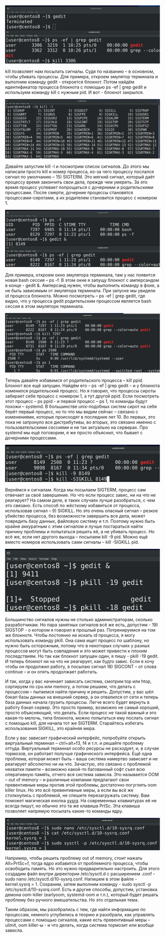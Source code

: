 ![](images/16/kill.png)

kill позволяет нам посылать сигналы. Судя по названию – в основном, чтобы убивать процессы. Для примера, откроем эмулятор терминала и выполним команду gedit - откроется блокнот. Потом найдём идентификатор процесса блокнота с помощью ps -ef | grep gedit и используем команду kill c нужным pid.  И вот - блокнот закрылся.

![](images/16/killl.png)

Давайте запустим kill -l и посмотрим список сигналов. До этого мы написали просто kill и номер процесса, из-за чего процессу послался сигнал по умолчанию – 15) SIGTERM. Это мягкий сигнал, который даёт процессу время закончить свои дела, прежде чем умереть. За это время процесс успевает попрощаться с дочерними и родительскими процессами. После смерти, дочерние процессы становятся процессами-сиротами, а их родителем становится процесс с номером 1. 

![](images/16/psef.png)

Для примера, откроем окно эмулятора терминала, там у нас появится новая bash сессия – ps -f. В этом окне я запущу блокнот с амперсандом в конце  - gedit &. Амперсанд нужен, чтобы выполнить команду в фоне, а не быть зависимым от эмулятора терминала. При запуске мы увидели id процесса блокнота. Можно посмотреть – ps -ef | grep gedit, где видно, что у процесса gedit родительским процессом является bash сессия в этом эмуляторе терминала.

![](images/16/systemd.png)

Теперь давайте избавимся от родительского процесса – kill ppid. Блокнот все ещё запущен. Найдём его – ps -ef | grep gedit – и у блокнота изменился родительский процесс. Но я говорил, что процессы сироты забирает себе процесс с номером 1, а тут другой ppid. Если посмотреть этот процесс – ps ppid - и первой процесс – ps 1, то команды будут похожи – systemd. В большинстве unix-подобных систем сирот на себя берёт первый процесс, но то что мы видим сейчас – связано с изменениями, которые происходят в последние лет 10. Во первых, это пока не затронуло все дистрибутивы,  во вторых, это связано именно с пользовательскими сессиями и не так актуально на серверах. Про systemd мы ещё поговорим, я же просто объяснил, что бывает с дочерними процессами. 

![](images/16/sigkill.png)

Вернёмся к сигналам. Когда мы посылаем SIGTERM, процесс сам отвечает за своё завершение. Но что если процесс завис, ни на что не реагирует? На самом деле, в таких случаях лучше разобраться, с чем это связано. Есть способ по жёсткому избавиться от процесса, использовав сигнал – 9) SIGKILL. Но это очень опасный сигнал – резкое убийство процесса, без возможности завершить все дела, может повредить базу данных, файловую систему и т.п. Поэтому нужно быть крайне аккуратным с этим сигналом и лучше постараться найти причину проблемы и попытаться решить её, а не убивать процесс. Но всё же, если нет другого выхода – посылаем kill -9 pid. Можно ещё вместо номеров использовать сами сигналы – kill -SIGKILL pid.

![](images/16/sigstop.png)

Большинство сигналов нужны не столько администраторам, сколько разработчикам. Но пара занятных сигналов всё же есть, допустим - 19) SIGSTOP - о котором я говорил в прошлый раз. Потренируемся на том же блокноте. Чтобы постоянно не искать id процесса, я могу использовать команду pkill. Она сама ищет процесс по шаблону, но нужно быть осторожным, потому что в некоторых случаях у разных процессов могут быть совпадения и это может привести к плохим последствиям. Но так как блокнот запущен один, я пишу - pkill -19 gedit. И теперь блокнот ни на что не реагирует, как будто завис. Если я хочу чтобы он продолжил работу, я посылаю сигнал 18) SIGCONT – от слова continue – и он опять продолжает работать. 

И так, когда у вас начинает зависать система, смотрим top или htop, сортируем по cpu или memory, а потом решаем, что делать с процессом – пытаемся найти причину и решить. Допустим, у вас шёл бэкап базы данных на внешний сервер, а он отвалился от сети и теперь база данных начала грузить процессы. Легче всего будет вернуть в работу бэкап сервер. Это просто пример, возможно не самый хороший, просто объясняющий, что делать. Если процесс не такой важный и это какая-то мелочь, типа блокнота, можно попытаться ему послать сигнал с помощью kill, для начала тот же SIGTERM. Старайтесь избегать использования SIGKILL, это крайняя мера. 

Если у вас зависает графический интерфейс, попробуйте открыть виртуальный терминал – ctrl+alt+f3, f4  и т.п. и решайте проблему оттуда. Виртуальный терминал особо ресурсы не расходует, и, в случае тормозов, он работает получше графического интерфейса. Ещё одна проблема, которая может быть – ваша система намертво зависает и не реагирует абсолютно ни на что. Зачастую, это связано с проблемой нехватки памяти – возможно какой-то багованный софт съел всю оперативную память, отчего вся система зависла. Это называется OOM – out of memory – и различные компании предлагают свои превентивные меры против этой проблемы, достаточно погуглить oom killer linux. Но это всё превентивные меры, а если вы всё же столкнулись с проблемой, не спешите перезагружать систему. Вам поможет магическая кнопка [sysrq](https://ru.wikipedia.org/wiki/SysRq). На современных клавиатурах её не всегда пишут, но обычно это та же клавиша PrtSc. Эта клавиша позволяет напрямую посылать какие-то команды ядру.

![](images/16/sysrq.png)

Например, чтобы решить проблему out of memory, стоит нажать Alt+PrtSc+f, тогда ядро избавится от проблемного процесса, чтобы освободить память. Но это нужно предварительно настроить. Для этого создадим файл внутри директории /etc/sysctl.d с расширением .conf - sudo nano /etc/sysctl.d/10-sysrq.conf. Напишем в этом файле - kernel.sysrq = 1. Сохраним, затем выполним команду - sudo sysctl -p /etc/sysctl.d/10-sysrq.conf. Есть и другие способы, допустим, установка демона oom-killer (earlyoom, systemd-oom и т.п.), который будет решать проблему без ручного вмешательства. Но это отдельная тема.

Таким образом, мы разобрались с тем, где найти информацию по процессам, немного углубились в теорию и разобрали, как управлять процессами с помощью сигналов, какие есть превентивный меры – ulimit, oom killer-ы - и что делать, когда система тормозит или вообще зависла.